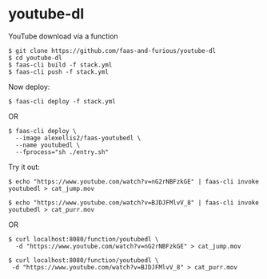# youtube-dl

YouTube download via a function

```
$ git clone https://github.com/faas-and-furious/youtube-dl
$ cd youtube-dl
$ faas-cli build -f stack.yml
$ faas-cli push -f stack.yml
```

Now deploy:

```
$ faas-cli deploy -f stack.yml
```

OR

```
$ faas-cli deploy \
  --image alexellis2/faas-youtubedl \
  --name youtubedl \
  --fprocess="sh ./entry.sh"
```

Try it out:

```
$ echo "https://www.youtube.com/watch?v=nG2rNBFzkGE" | faas-cli invoke youtubedl > cat_jump.mov

$ echo "https://www.youtube.com/watch?v=BJDJFMlvV_8" | faas-cli invoke youtubedl > cat_purr.mov
```

OR

```
$ curl localhost:8080/function/youtubedl \
  -d "https://www.youtube.com/watch?v=nG2rNBFzkGE" > cat_jump.mov

$ curl localhost:8080/function/youtubedl \
 -d "https://www.youtube.com/watch?v=BJDJFMlvV_8" > cat_purr.mov
```
